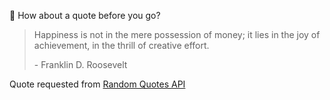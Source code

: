 📣 How about a quote before you go?

> Happiness is not in the mere possession of money; it lies in the joy of achievement, in the thrill of creative effort.
>
> <p>- Franklin D. Roosevelt</p>

Quote requested from [Random Quotes API](https://github.com/lukePeavey/quotable)
